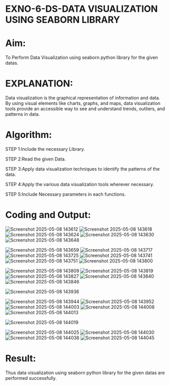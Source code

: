 # EXNO-6-DS-DATA VISUALIZATION USING SEABORN LIBRARY

# Aim:
  To Perform Data Visualization using seaborn python library for the given datas.

# EXPLANATION:
Data visualization is the graphical representation of information and data. By using visual elements like charts, graphs, and maps, data visualization tools provide an accessible way to see and understand trends, outliers, and patterns in data.

# Algorithm:
STEP 1:Include the necessary Library.

STEP 2:Read the given Data.

STEP 3:Apply data visualization techniques to identify the patterns of the data.

STEP 4:Apply the various data visualization tools wherever necessary.

STEP 5:Include Necessary parameters in each functions.

# Coding and Output:
![Screenshot 2025-05-08 143612](https://github.com/user-attachments/assets/ff29e55e-2c0a-4b6f-8e28-608a299fdb56)
![Screenshot 2025-05-08 143618](https://github.com/user-attachments/assets/35f84d71-492c-4355-b15f-b236a2e28edf)
![Screenshot 2025-05-08 143624](https://github.com/user-attachments/assets/29b5114d-df52-4bc3-b5af-5cd90f12baf6)
![Screenshot 2025-05-08 143630](https://github.com/user-attachments/assets/e94fd453-5db1-470d-aaf6-c846bfdfedb3)
![Screenshot 2025-05-08 143648](https://github.com/user-attachments/assets/81e552e9-e08f-4cf0-8acf-28bf42ea6a30)


![Screenshot 2025-05-08 143659](https://github.com/user-attachments/assets/f19a4687-9c09-45ca-b041-bde0e649ee34)
![Screenshot 2025-05-08 143717](https://github.com/user-attachments/assets/f3e96e0c-80d2-45ac-bb12-9d4d5e377313)
![Screenshot 2025-05-08 143725](https://github.com/user-attachments/assets/a9e8ef1d-cdad-43e4-83c1-83cc5e434fb9)
![Screenshot 2025-05-08 143741](https://github.com/user-attachments/assets/ac7ba402-73c2-4249-aa76-f40032a821dd)
![Screenshot 2025-05-08 143751](https://github.com/user-attachments/assets/4aa71501-a9a8-4a80-ac96-2bae99069130)
![Screenshot 2025-05-08 143800](https://github.com/user-attachments/assets/093058ef-4cfe-4f30-97d9-0de203dab097)

![Screenshot 2025-05-08 143809](https://github.com/user-attachments/assets/4f7c0933-2d59-4a64-afbf-07c33f0d7afa)
![Screenshot 2025-05-08 143819](https://github.com/user-attachments/assets/7c571c21-05e0-4e91-8b1e-a591a8ac7194)
![Screenshot 2025-05-08 143827](https://github.com/user-attachments/assets/fdb64b9a-3b2d-4e2d-98bc-4532a8233435)
![Screenshot 2025-05-08 143840](https://github.com/user-attachments/assets/cdef432b-deff-46ab-9402-90f887d2fef5)
![Screenshot 2025-05-08 143846](https://github.com/user-attachments/assets/11aefac4-c2ca-456e-b119-bd83407a2d69)

![Screenshot 2025-05-08 143936](https://github.com/user-attachments/assets/3d0bb483-e163-4878-b198-ff044338a333)

![Screenshot 2025-05-08 143944](https://github.com/user-attachments/assets/55251361-52a1-48b4-b996-3815e87a6cfc)
![Screenshot 2025-05-08 143952](https://github.com/user-attachments/assets/bcf0d2b6-afa2-4ffb-b0d8-0364e1444781)
![Screenshot 2025-05-08 144003](https://github.com/user-attachments/assets/4fc00511-ca31-4bc5-a30b-3838e27e8f89)
![Screenshot 2025-05-08 144008](https://github.com/user-attachments/assets/c5d64e6f-fe1f-4cac-a92f-8491915f6682)
![Screenshot 2025-05-08 144013](https://github.com/user-attachments/assets/f7998cb1-879d-4ac5-bbc3-d57d7559d719)

![Screenshot 2025-05-08 144019](https://github.com/user-attachments/assets/db6af858-0fb4-4330-a9c9-170867cd9486)

![Screenshot 2025-05-08 144025](https://github.com/user-attachments/assets/787df6c1-2e55-4132-9c5d-e45ffd460c54)
![Screenshot 2025-05-08 144030](https://github.com/user-attachments/assets/11456950-e852-482c-abea-6e34b2158103)
![Screenshot 2025-05-08 144038](https://github.com/user-attachments/assets/2cd98284-99e0-4a30-886a-d1d6481006e8)
![Screenshot 2025-05-08 144045](https://github.com/user-attachments/assets/e6740904-9323-4171-8c52-9f77985f136b)



# Result:
 Thus data visualization using seaborn python library for the given datas are performed successfully.

